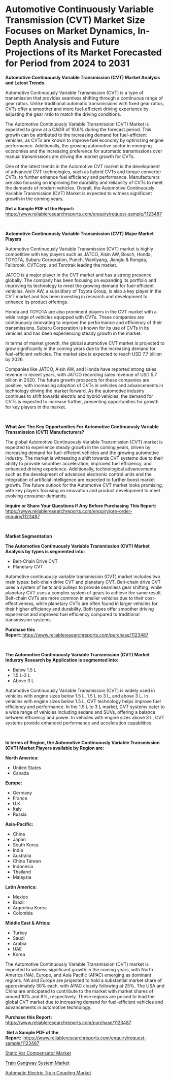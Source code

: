 <p><h1>Automotive Continuously Variable Transmission (CVT) Market Size Focuses on Market Dynamics, In-Depth Analysis and Future Projections of its Market Forecasted for Period from 2024 to 2031</h1></p><p><strong>Automotive Continuously Variable Transmission (CVT) Market Analysis and Latest Trends</strong></p>
<p><p>Automotive Continuously Variable Transmission (CVT) is a type of transmission that provides seamless shifting through a continuous range of gear ratios. Unlike traditional automatic transmissions with fixed gear ratios, CVTs offer a smoother and more fuel-efficient driving experience by adjusting the gear ratio to match the driving conditions.</p><p>The Automotive Continuously Variable Transmission (CVT) Market is expected to grow at a CAGR of 10.6% during the forecast period. This growth can be attributed to the increasing demand for fuel-efficient vehicles, as CVTs are known to improve fuel economy by optimizing engine performance. Additionally, the growing automotive sector in emerging economies and the increasing preference for automatic transmissions over manual transmissions are driving the market growth for CVTs.</p><p>One of the latest trends in the Automotive CVT market is the development of advanced CVT technologies, such as hybrid CVTs and torque converter CVTs, to further enhance fuel efficiency and performance. Manufacturers are also focusing on improving the durability and reliability of CVTs to meet the demands of modern vehicles. Overall, the Automotive Continuously Variable Transmission (CVT) Market is expected to witness significant growth in the coming years.</p></p>
<p><strong>Get a Sample PDF of the Report:&nbsp;</strong> <a href="https://www.reliableresearchreports.com/enquiry/request-sample/1123487">https://www.reliableresearchreports.com/enquiry/request-sample/1123487</a></p>
<p>&nbsp;</p>
<p><strong>Automotive Continuously Variable Transmission (CVT) Major Market Players</strong></p>
<p><p>Automotive Continuously Variable Transmission (CVT) market is highly competitive with key players such as JATCO, Aisin AW, Bosch, Honda, TOYOTA, Subaru Corporation, Punch, Wanliyang, Jianglu & Rongda, Fallbrook, CVTCorp, and Torotrak leading the market. </p><p>JATCO is a major player in the CVT market and has a strong presence globally. The company has been focusing on expanding its portfolio and improving its technology to meet the growing demand for fuel-efficient vehicles. Aisin AW, a subsidiary of Toyota Group, is also a key player in the CVT market and has been investing in research and development to enhance its product offerings.</p><p>Honda and TOYOTA are also prominent players in the CVT market with a wide range of vehicles equipped with CVTs. These companies are continuously innovating to improve the performance and efficiency of their transmissions. Subaru Corporation is known for its use of CVTs in its vehicles and has been experiencing steady growth in the market.</p><p>In terms of market growth, the global automotive CVT market is projected to grow significantly in the coming years due to the increasing demand for fuel-efficient vehicles. The market size is expected to reach USD 7.7 billion by 2026.</p><p>Companies like JATCO, Aisin AW, and Honda have reported strong sales revenue in recent years, with JATCO recording sales revenue of USD 5.7 billion in 2020. The future growth prospects for these companies are positive, with increasing adoption of CVTs in vehicles and advancements in technology driving the market forward. As the automotive industry continues to shift towards electric and hybrid vehicles, the demand for CVTs is expected to increase further, presenting opportunities for growth for key players in the market.</p></p>
<p>&nbsp;</p>
<p><strong>What Are The Key Opportunities For Automotive Continuously Variable Transmission (CVT) Manufacturers?</strong></p>
<p><p>The global Automotive Continuously Variable Transmission (CVT) market is expected to experience steady growth in the coming years, driven by increasing demand for fuel-efficient vehicles and the growing automotive industry. The market is witnessing a shift towards CVT systems due to their ability to provide smoother acceleration, improved fuel efficiency, and enhanced driving experience. Additionally, technological advancements such as the development of advanced electronic control units and the integration of artificial intelligence are expected to further boost market growth. The future outlook for the Automotive CVT market looks promising, with key players focusing on innovation and product development to meet evolving consumer demands.</p></p>
<p><strong>Inquire or Share Your Questions If Any Before Purchasing This Report:</strong> <a href="https://www.reliableresearchreports.com/enquiry/pre-order-enquiry/1123487">https://www.reliableresearchreports.com/enquiry/pre-order-enquiry/1123487</a></p>
<p>&nbsp;</p>
<p><strong>Market Segmentation</strong></p>
<p><strong>The Automotive Continuously Variable Transmission (CVT) Market Analysis by types is segmented into:</strong></p>
<p><ul><li>Belt-Chain Drive CVT</li><li>Planetary CVT</li></ul></p>
<p><p>Automotive continuously variable transmission (CVT) market includes two main types: belt-chain drive CVT and planetary CVT. Belt-chain drive CVT uses a system of belts and pulleys to provide seamless gear shifting, while planetary CVT uses a complex system of gears to achieve the same result. Belt-chain CVTs are more common in smaller vehicles due to their cost-effectiveness, while planetary CVTs are often found in larger vehicles for their higher efficiency and durability. Both types offer smoother driving experience and improved fuel efficiency compared to traditional transmission systems.</p></p>
<p><strong>Purchase this Report:&nbsp;</strong><a href="https://www.reliableresearchreports.com/purchase/1123487">https://www.reliableresearchreports.com/purchase/1123487</a></p>
<p>&nbsp;</p>
<p><strong>The Automotive Continuously Variable Transmission (CVT) Market Industry Research by Application is segmented into:</strong></p>
<p><ul><li>Below 1.5 L</li><li>1.5 L-3 L</li><li>Above 3 L</li></ul></p>
<p><p>Automotive Continuously Variable Transmission (CVT) is widely used in vehicles with engine sizes below 1.5 L, 1.5 L to 3 L, and above 3 L. In vehicles with engine sizes below 1.5 L, CVT technology helps improve fuel efficiency and performance. In the 1.5 L to 3 L market, CVT systems cater to a wide range of vehicles including sedans and SUVs, offering a balance between efficiency and power. In vehicles with engine sizes above 3 L, CVT systems provide enhanced performance and acceleration capabilities.</p></p>
<p>&nbsp;</p>
<p><strong>In terms of Region, the Automotive Continuously Variable Transmission (CVT) Market Players available by Region are:</strong></p>
<p>
    <p> <strong> North America: </strong>
        <ul>
            <li>United States</li>
            <li>Canada</li>
        </ul>
        </p> 
    <p> <strong> Europe: </strong>
        <ul>
            <li>Germany</li>
            <li>France</li>
            <li>U.K.</li>
            <li>Italy</li>
            <li>Russia</li>
        </ul>
        </p> 
    <p> <strong> Asia-Pacific: </strong>
        <ul>
            <li>China</li>
            <li>Japan</li>
            <li>South Korea</li>
            <li>India</li>
            <li>Australia</li>
            <li>China Taiwan</li>
            <li>Indonesia</li>
            <li>Thailand</li>
            <li>Malaysia</li>
        </ul>
        </p> 
    <p> <strong> Latin America: </strong>
        <ul>
            <li>Mexico</li>
            <li>Brazil</li>
            <li>Argentina Korea</li>
            <li>Colombia</li>
        </ul>
        </p> 
    <p> <strong> Middle East & Africa: </strong>
        <ul>
            <li>Turkey</li>
            <li>Saudi</li>
            <li>Arabia</li>
            <li>UAE</li>
            <li>Korea</li>
        </ul>
    </p>
    </p>
<p><p>The Automotive Continuously Variable Transmission (CVT) market is expected to witness significant growth in the coming years, with North America (NA), Europe, and Asia Pacific (APAC) emerging as dominant regions. NA and Europe are projected to hold a substantial market share of approximately 30% each, with APAC closely following at 25%. The USA and China are anticipated to contribute to the market with market shares of around 10% and 8%, respectively. These regions are poised to lead the global CVT market due to increasing demand for fuel-efficient vehicles and advancements in automotive technology.</p></p>
<p><strong>Purchase this Report: </strong><a href="https://www.reliableresearchreports.com/purchase/1123487">https://www.reliableresearchreports.com/purchase/1123487</a></p>
<p>&nbsp;<strong>Get a Sample PDF of the Report:&nbsp;&nbsp;</strong><a href="https://www.reliableresearchreports.com/enquiry/request-sample/1123487">https://www.reliableresearchreports.com/enquiry/request-sample/1123487</a></p>
<p><strong></strong></p>
<p><p><a href="https://view.publitas.com/reportprime-1/static-var-compensator-market-size-evaluating-its-market-trends-growth-and-projections-2024-2031/">Static Var Compensator Market</a></p><p><a href="https://view.publitas.com/reportprime-1/train-gangway-system-market-dynamics-2023-2030-also-about-its-market-trends-projections-and-opportunities/">Train Gangway System Market</a></p><p><a href="https://view.publitas.com/reportprime-1/automatic-electric-train-coupling-market-insights-market-players-and-forecast-till-2030/">Automatic Electric Train Coupling Market</a></p></p>